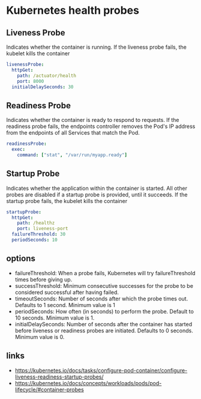 # Kubernetes health probes

## Liveness Probe

Indicates whether the container is running. If the liveness probe fails, the kubelet kills the container

```yaml
livenessProbe:
  httpGet:
    path: /actuator/health
    port: 8000
  initialDelaySeconds: 30
```

## Readiness Probe

Indicates whether the container is ready to respond to requests. If the readiness probe fails, the endpoints controller removes the Pod's IP address from the endpoints of all Services that match the Pod.

```yaml
readinessProbe:
  exec:
    command: ["stat", "/var/run/myapp.ready"]
```

## Startup Probe

Indicates whether the application within the container is started. All other probes are disabled if a startup probe is provided, until it succeeds. If the startup probe fails, the kubelet kills the container

```yaml
startupProbe:
  httpGet:
    path: /healthz
    port: liveness-port
  failureThreshold: 30
  periodSeconds: 10
```

## options
* failureThreshold: When a probe fails, Kubernetes will try failureThreshold times before giving up. 
* successThreshold: Minimum consecutive successes for the probe to be considered successful after having failed. 
* timeoutSeconds: Number of seconds after which the probe times out. Defaults to 1 second. Minimum value is 1
* periodSeconds: How often (in seconds) to perform the probe. Default to 10 seconds. Minimum value is 1.
* initialDelaySeconds: Number of seconds after the container has started before liveness or readiness probes are initiated. Defaults to 0 seconds. Minimum value is 0.

## links
* https://kubernetes.io/docs/tasks/configure-pod-container/configure-liveness-readiness-startup-probes/
* https://kubernetes.io/docs/concepts/workloads/pods/pod-lifecycle/#container-probes
